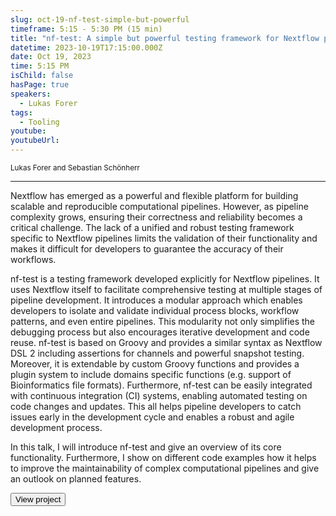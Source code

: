 ```yaml
---
slug: oct-19-nf-test-simple-but-powerful
timeframe: 5:15 - 5:30 PM (15 min)
title: "nf-test: A simple but powerful testing framework for Nextflow pipelines"
datetime: 2023-10-19T17:15:00.000Z
date: Oct 19, 2023
time: 5:15 PM
isChild: false
hasPage: true
speakers:
  - Lukas Forer
tags:
  - Tooling
youtube: 
youtubeUrl: 
---
```

<div className="mb-4">
  <small className="typo-small">
    Lukas Forer and Sebastian Schönherr
  </small>
</div>

<hr className="border-t border-gray-50 mb-4 opacity-20" />

Nextflow has emerged as a powerful and flexible platform for building scalable and reproducible computational pipelines. However, as pipeline complexity grows, ensuring their correctness and reliability becomes a critical challenge. The lack of a unified and robust testing framework specific to Nextflow pipelines limits the validation of their functionality and makes it difficult for developers to guarantee the accuracy of their workflows.

nf-test is a testing framework developed explicitly for Nextflow pipelines. It uses Nextflow itself to facilitate comprehensive testing at multiple stages of pipeline development. It introduces a modular approach which enables developers to isolate and validate individual process blocks, workflow patterns, and even entire pipelines. This modularity not only simplifies the debugging process but also encourages iterative development and code reuse. nf-test is based on Groovy and provides a similar syntax as Nextflow DSL 2 including assertions for channels and powerful snapshot testing. Moreover, it is extendable by custom Groovy functions and provides a plugin system to include domains specific functions (e.g. support of Bioinformatics file formats). Furthermore, nf-test can be easily integrated with continuous integration (CI) systems, enabling automated testing on code changes and updates. This all helps pipeline developers to catch issues early in the development cycle and enables a robust and agile development process.

In this talk, I will introduce nf-test and give an overview of its core functionality. Furthermore, I show on different code examples how it helps to improve the maintainability of complex computational pipelines and give an outlook on planned features.

<div>
  <Button to="https://code.askimed.com/nf-test" variant="secondary" size="md" arrow>
    View project
  </Button>
</div>